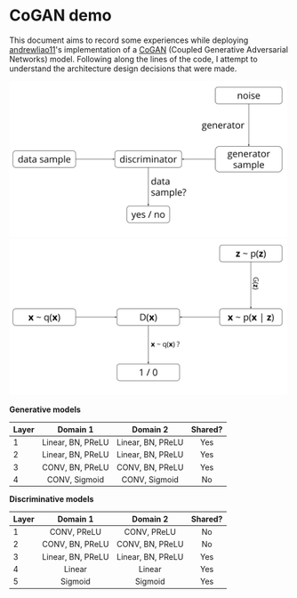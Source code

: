 # CoGAN demo

This document aims to record some experiences while deploying [andrewliao11](https://github.com/andrewliao11/CoGAN-tensorflow)'s implementation of a [CoGAN](https://arxiv.org/abs/1606.07536) (Coupled Generative Adversarial Networks) model. Following along the lines of the code, I attempt to understand the architecture design decisions that were made.


<img src="https://github.com/rebarbara/CoGAN-demo/blob/master/gan_simple.svg" width="500" />
<img src="https://github.com/rebarbara/CoGAN-demo/blob/master/gan_probabilistic.svg" width="500" />


**Generative models**

| Layer   | Domain 1      | Domain 2    | Shared?  |
| ------- |:-------------:|:-----------:|:--------:|
| 1       | Linear, BN, PReLU  | Linear, BN, PReLU | Yes |
| 2       | Linear, BN, PReLU  | Linear, BN, PReLU | Yes |
| 3       | CONV, BN, PReLU | CONV, BN, PReLU | Yes |
| 4       | CONV, Sigmoid | CONV, Sigmoid | No  |


**Discriminative models**

| Layer   | Domain 1      | Domain 2    | Shared?  |
| ------- |:-------------:|:-----------:|:--------:|
| 1       | CONV, PReLU  | CONV, PReLU | No |
| 2       | CONV, BN, PReLU  | CONV, BN, PReLU | No |
| 3       | Linear, BN, PReLU | Linear, BN, PReLU | Yes |
| 4       | Linear | Linear | Yes  |
| 5       | Sigmoid | Sigmoid | Yes  |
